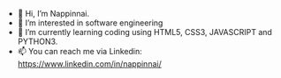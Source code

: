 - 👋 Hi, I’m Nappinnai.
- 👀 I’m interested in software engineering
- 🌱 I’m currently learning coding using HTML5, CSS3, JAVASCRIPT and PYTHON3.
- 📫 You can reach me via Linkedin: https://www.linkedin.com/in/nappinnai/
